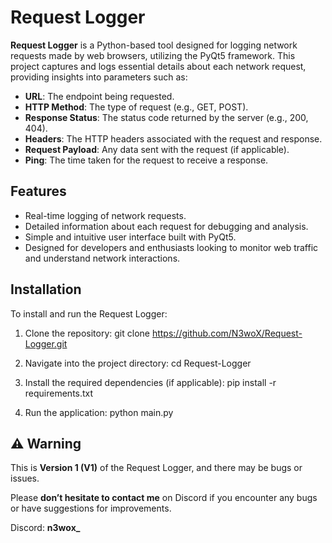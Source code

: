 # Request Logger

**Request Logger** is a Python-based tool designed for logging network requests made by web browsers, utilizing the PyQt5 framework. This project captures and logs essential details about each network request, providing insights into parameters such as:

- **URL**: The endpoint being requested.
- **HTTP Method**: The type of request (e.g., GET, POST).
- **Response Status**: The status code returned by the server (e.g., 200, 404).
- **Headers**: The HTTP headers associated with the request and response.
- **Request Payload**: Any data sent with the request (if applicable).
- **Ping**: The time taken for the request to receive a response.

## Features

- Real-time logging of network requests.
- Detailed information about each request for debugging and analysis.
- Simple and intuitive user interface built with PyQt5.
- Designed for developers and enthusiasts looking to monitor web traffic and understand network interactions.

## Installation
To install and run the Request Logger:

1. Clone the repository:
   git clone https://github.com/N3woX/Request-Logger.git

2. Navigate into the project directory:
   cd Request-Logger

3. Install the required dependencies (if applicable):
   pip install -r requirements.txt

4. Run the application:
   python main.py

## ⚠️ Warning
This is **Version 1 (V1)** of the Request Logger, and there may be bugs or issues. 

Please **don’t hesitate to contact me** on Discord if you encounter any bugs or have suggestions for improvements. 

Discord: **n3wox_**
